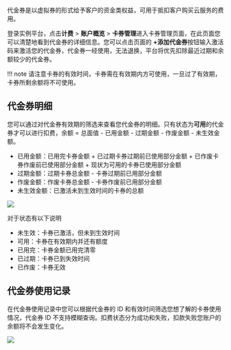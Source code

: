 代金券是以虚拟券的形式给予客户的资金类权益，可用于抵扣客户购买云服务的费用。

登录实例平台，点击**计费** > **账户概览** > **卡券管理**进入卡券管理页面，在此页面您可以清楚地看到代金券的详细信息。您可以点击页面的 **+添加代金券**按钮输入激活码来激活您的代金券，代金券一经使用，无法退换，平台将优先扣除最近过期和余额较少的代金券。

!!! note
    请注意卡券的有效时间，卡券需在有效期内方可使用，一旦过了有效期，卡券所剩余额将不可使用。

## 代金券明细

您可以通过对代金券有效期的筛选来查看您代金券的明细。只有状态为**可用**的代金券才可以进行扣费，余额 = 总面值 - 已用金额 - 过期金额 - 作废金额 - 未生效金额。

- 已用金额：已用完卡券金额 + 已过期卡券过期前已使用部分金额 + 已作废卡券作废前已使用部分金额 + 现状为可用的卡券已使用部分金额
- 过期金额：过期卡券总金额 - 卡券过期前已用部分金额
- 作废金额：作废卡券总金额 - 卡券作废前已用部分金额
- 未生效金额：已激活未到生效时间的卡券的总额

![](https://community-shared-data-1308875761.cos.ap-beijing.myqcloud.com/artwork/mocdocs/charing/card-1.png)

对于状态有以下说明

- 未生效：卡券已激活，但未到生效时间  
- 可用：卡券在有效期内并还有额度  
- 已用完：卡券金额已用完清零  
- 已过期：卡券已到失效时间  
- 已作废：卡券无效  

## 代金券使用记录

在代金券使用记录中您可以根据代金券的 ID 和有效时间筛选您想了解的卡券使用情况，代金券 ID 不支持模糊查询。扣费状态分为成功和失败，扣款失败您账户的余额将不会发生变化。

![](https://community-shared-data-1308875761.cos.ap-beijing.myqcloud.com/artwork/mocdocs/charing/card-2.png)
